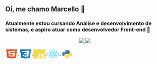## Oi, me chamo Marcello 👋
### Atualmente estou cursando Análise e desenvolvimento de sistemas, e aspiro atuar como desenvolvedor Front-end 👾

<div align="center">
  <a href="https://github.com/MarcelloFarias">
  <img height="180em" src="https://github-readme-stats.vercel.app/api?username=MarcelloFarias&show_icons=true&theme=dracula&include_all_commits=true&count_private=true"/>
  <img height="180em" src="https://github-readme-stats.vercel.app/api/top-langs/?username=MarcelloFarias&layout=compact&langs_count=7&theme=dracula"/>
</div>
 
<div style="display: inline_block"><br>
  <img align="center"  height="30" width="40" src="https://raw.githubusercontent.com/devicons/devicon/master/icons/html5/html5-original.svg">
  <img align="center" height="30" width="40" src="https://raw.githubusercontent.com/devicons/devicon/master/icons/css3/css3-original.svg">
  <img align="center" height="30" width="40" src="https://raw.githubusercontent.com/devicons/devicon/master/icons/javascript/javascript-plain.svg">
  <img align="center" alt="Marcello-React" height="30" width="40" src="https://raw.githubusercontent.com/devicons/devicon/master/icons/react/react-original.svg">
  <img align="center" alt="Marcello-Python" height="30" width="40" src="https://raw.githubusercontent.com/devicons/devicon/master/icons/python/python-original.svg">
</div>
